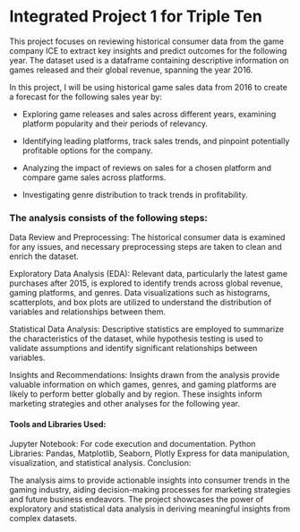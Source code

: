 # Integrated Project 1 for Triple Ten

This project focuses on reviewing historical consumer data from the game company ICE to extract key insights and predict outcomes for the following year. The dataset used is a dataframe containing descriptive information on games released and their global revenue, spanning the year 2016.

In this project, I will be using historical game sales data from 2016 to create a forecast for the following sales year by:

- Exploring game releases and sales across different years, examining platform popularity and their periods of relevancy. 

- Identifying leading platforms, track sales trends, and pinpoint potentially profitable options for the company.

- Analyzing the impact of reviews on sales for a chosen platform and compare game sales across platforms. 

- Investigating genre distribution to track trends in profitability.



### **The analysis consists of the following steps:**

Data Review and Preprocessing: The historical consumer data is examined for any issues, and necessary preprocessing steps are taken to clean and enrich the dataset.

Exploratory Data Analysis (EDA): Relevant data, particularly the latest game purchases after 2015, is explored to identify trends across global revenue, gaming platforms, and genres. Data visualizations such as histograms, scatterplots, and box plots are utilized to understand the distribution of variables and relationships between them.

Statistical Data Analysis: Descriptive statistics are employed to summarize the characteristics of the dataset, while hypothesis testing is used to validate assumptions and identify significant relationships between variables.

Insights and Recommendations: Insights drawn from the analysis provide valuable information on which games, genres, and gaming platforms are likely to perform better globally and by region. These insights inform marketing strategies and other analyses for the following year.

#### **Tools and Libraries Used:**
Jupyter Notebook: For code execution and documentation.
Python Libraries: Pandas, Matplotlib, Seaborn, Plotly Express for data manipulation, visualization, and statistical analysis.
Conclusion:

The analysis aims to provide actionable insights into consumer trends in the gaming industry, aiding decision-making processes for marketing strategies and future business endeavors. The project showcases the power of exploratory and statistical data analysis in deriving meaningful insights from complex datasets. 
